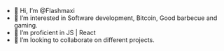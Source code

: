 - 👋 Hi, I’m @Flashmaxi
- 👀 I’m interested in Software development, Bitcoin, Good barbecue and gaming.
- 🌱 I’m proficient in JS | React 
- 💞️ I’m looking to collaborate on different projects.

<!---
Flashmaxi/Flashmaxi is a ✨ special ✨ repository because its `README.md` (this file) appears on your GitHub profile.
You can click the Preview link to take a look at your changes.
--->
